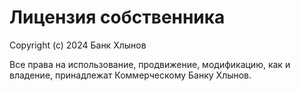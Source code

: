 # Лицензия собственника

Copyright (c) 2024 Банк Хлынов

Все права на использование, продвижение, модификацию, как и владение, принадлежат Коммерческому Банку Хлынов. 